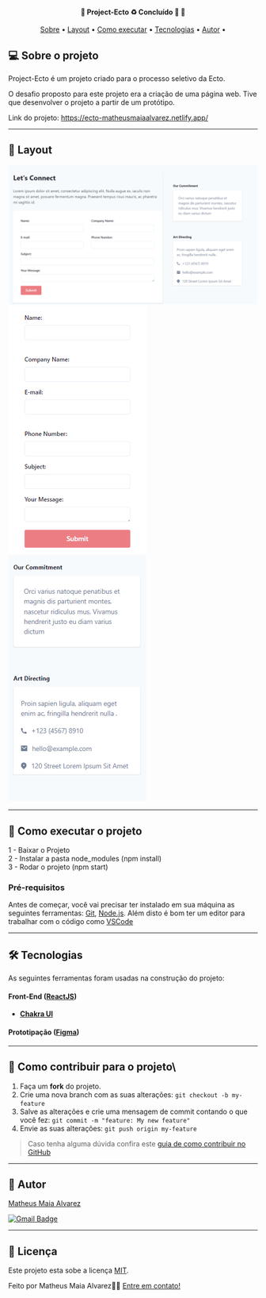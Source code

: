 <h4 align="center"> 
	🚧  Project-Ecto ♻️ Concluído 🚀 🚧
</h4>

<p align="center">
 <a href="#-sobre-o-projeto">Sobre</a> •
 <a href="#-layout">Layout</a> • 
 <a href="#-como-executar-o-projeto">Como executar</a> • 
 <a href="#-tecnologias">Tecnologias</a> • 
 <a href="#-autor">Autor</a> • 
</p>

## 💻 Sobre o projeto

Project-Ecto é um projeto criado para o processo seletivo da Ecto.

O desafio proposto para este projeto era a criação de uma página web. Tive que desenvolver o projeto a partir de um protótipo.

Link do projeto: https://ecto-matheusmaiaalvarez.netlify.app/

---
## 🎨 Layout
![Widget1](https://github.com/MatheusAlvarez/Project-Ecto/blob/main/_assets/01.png)<br>
![Widget2](https://github.com/MatheusAlvarez/Project-Ecto/blob/main/_assets/03.png)<br>
![Widget2](https://github.com/MatheusAlvarez/Project-Ecto/blob/main/_assets/04.png)<br>

---

## 🚀 Como executar o projeto

1 - Baixar o Projeto <br>
2 - Instalar a pasta node_modules (npm install)<br>
3 - Rodar o projeto (npm start)

### Pré-requisitos

Antes de começar, você vai precisar ter instalado em sua máquina as seguintes ferramentas:
[Git](https://git-scm.com), [Node.js](https://nodejs.org/en/). 
Além disto é bom ter um editor para trabalhar com o código como [VSCode](https://code.visualstudio.com/)

---

## 🛠 Tecnologias

As seguintes ferramentas foram usadas na construção do projeto:

#### **Front-End**  ([ReactJS](https://reactjs.org/)) 

-   **[Chakra UI](https://chakra-ui.com/getting-started/cra-guide)**

#### **Prototipação** ([Figma](https://www.figma.com/))
---

## 💪 Como contribuir para o projeto\

1. Faça um **fork** do projeto.
2. Crie uma nova branch com as suas alterações: `git checkout -b my-feature`
3. Salve as alterações e crie uma mensagem de commit contando o que você fez: `git commit -m "feature: My new feature"`
4. Envie as suas alterações: `git push origin my-feature`
> Caso tenha alguma dúvida confira este [guia de como contribuir no GitHub](./CONTRIBUTING.md)

---

## 🦸 Autor

<a href="https://br.linkedin.com/in/matheus-maia-alvarez-">
Matheus Maia Alvarez</a>
 <br />
 
[![Gmail Badge](https://img.shields.io/badge/-mthalvarez2005@gmail.com-c14438?style=flat-square&logo=Gmail&logoColor=white&link=mailto:mthalvarez2005@gmail.com)](mailto:mthalvarez2005@gmail.com)

---

## 📝 Licença

Este projeto esta sobe a licença [MIT](./LICENSE).

Feito por Matheus Maia Alvarez👋🏽 [Entre em contato!](https://br.linkedin.com/in/matheus-maia-alvarez-)

